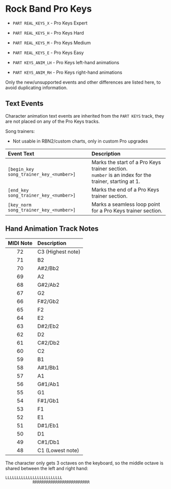 # Rock Band Pro Keys

- `PART REAL_KEYS_X` - Pro Keys Expert
- `PART REAL_KEYS_H` - Pro Keys Hard
- `PART REAL_KEYS_M` - Pro Keys Medium
- `PART REAL_KEYS_E` - Pro Keys Easy

- `PART KEYS_ANIM_LH` - Pro Keys left-hand animations
- `PART KEYS_ANIM_RH` - Pro Keys right-hand animations

Only the new/unsupported events and other differences are listed here, to avoid duplicating information.

## Text Events

Character animation text events are inherited from the `PART KEYS` track, they are not placed on any of the Pro Keys tracks.

Song trainers:

- Not usable in RBN2/custom charts, only in custom Pro upgrades

| Event Text                              | Description                                                  |
| :---------                              | :----------                                                  |
| `[begin_key song_trainer_key_<number>]` | Marks the start of a Pro Keys trainer section.<br>`number` is an index for the trainer, starting at 1. |
| `[end_key song_trainer_key_<number>]`   | Marks the end of a Pro Keys trainer section.                 |
| `[key_norm song_trainer_key_<number>]`  | Marks a seamless loop point for a Pro Keys trainer section.  |

## Hand Animation Track Notes

| MIDI Note | Description       |
| :-------: | :----------       |
| 72        | C3 (Highest note) |
| 71        | B2                |
| 70        | A#2/Bb2           |
| 69        | A2                |
| 68        | G#2/Ab2           |
| 67        | G2                |
| 66        | F#2/Gb2           |
| 65        | F2                |
| 64        | E2                |
| 63        | D#2/Eb2           |
| 62        | D2                |
| 61        | C#2/Db2           |
| 60        | C2                |
| 59        | B1                |
| 58        | A#1/Bb1           |
| 57        | A1                |
| 56        | G#1/Ab1           |
| 55        | G1                |
| 54        | F#1/Gb1           |
| 53        | F1                |
| 52        | E1                |
| 51        | D#1/Eb1           |
| 50        | D1                |
| 49        | C#1/Db1           |
| 48        | C1 (Lowest note)  |

The character only gets 3 octaves on the keyboard, so the middle octave is shared between the left and right hand:

```
LLLLLLLLLLLLLLLLLLLLLLLLL
            RRRRRRRRRRRRRRRRRRRRRRRRR
```
